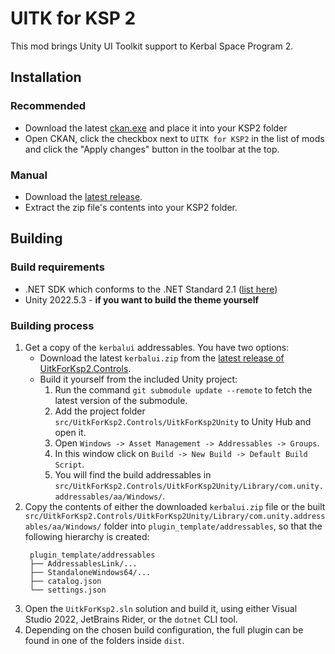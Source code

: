 # UITK for KSP 2

This mod brings Unity UI Toolkit support to Kerbal Space Program 2.

## Installation

### Recommended

- Download the latest [ckan.exe](https://github.com/ksp-ckan/ckan/releases/latest) and place it into your KSP2 folder
- Open CKAN, click the checkbox next to `UITK for KSP2` in the list of mods and click the "Apply changes" button in the
  toolbar at the top.

### Manual

- Download the [latest release](https://github.com/jan-bures/UitkForKsp2/releases/latest).
- Extract the zip file's contents into your KSP2 folder.

## Building

### Build requirements

- .NET SDK which conforms to the .NET Standard
  2.1 ([list here](https://learn.microsoft.com/en-us/dotnet/standard/net-standard?tabs=net-standard-2-1#select-net-standard-version))
- Unity 2022.5.3 - **if you want to build the theme yourself**

### Building process

1. Get a copy of the `kerbalui` addressables. You have two options:
    - Download the latest `kerbalui.zip` from the
      [latest release of UitkForKsp2.Controls](https://github.com/UitkForKsp2/UitkForKsp2.Controls/releases/latest).
    - Build it yourself from the included Unity project:
        1. Run the command `git submodule update --remote` to fetch the latest version of the submodule.
        2. Add the project folder `src/UitkForKsp2.Controls/UitkForKsp2Unity` to Unity Hub and open it.
        3. Open `Windows -> Asset Management -> Addressables -> Groups`.
        4. In this window click on `Build -> New Build -> Default Build Script`.
        5. You will find the build addressables in
           `src/UitkForKsp2.Controls/UitkForKsp2Unity/Library/com.unity.addressables/aa/Windows/`.
2. Copy the contents of either the downloaded `kerbalui.zip` file or the built
   `src/UitkForKsp2.Controls/UitkForKsp2Unity/Library/com.unity.addressables/aa/Windows/` folder into
   `plugin_template/addressables`, so that the following hierarchy is created:
   ```
    plugin_template/addressables
    ├── AddressablesLink/...
    ├── StandaloneWindows64/...
    ├── catalog.json
    └── settings.json
    ```
3. Open the `UitkForKsp2.sln` solution and build it, using either Visual Studio 2022, JetBrains Rider, or the `dotnet`
   CLI tool.
4. Depending on the chosen build configuration, the full plugin can be found in one of the folders inside `dist`.
